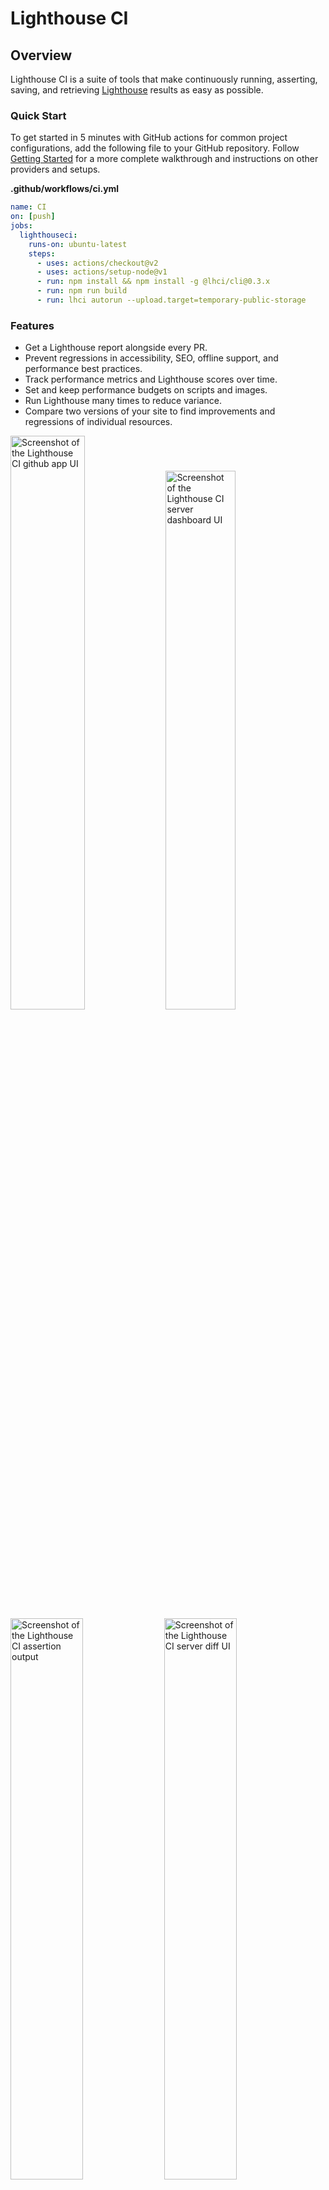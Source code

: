 # Lighthouse CI

## Overview

Lighthouse CI is a suite of tools that make continuously running, asserting, saving, and retrieving [Lighthouse](https://github.com/GoogleChrome/lighthouse) results as easy as possible.

### Quick Start

To get started in 5 minutes with GitHub actions for common project configurations, add the following file to your GitHub repository. Follow [Getting Started](./docs/getting-started.md) for a more complete walkthrough and instructions on other providers and setups.

**.github/workflows/ci.yml**

```yaml
name: CI
on: [push]
jobs:
  lighthouseci:
    runs-on: ubuntu-latest
    steps:
      - uses: actions/checkout@v2
      - uses: actions/setup-node@v1
      - run: npm install && npm install -g @lhci/cli@0.3.x
      - run: npm run build
      - run: lhci autorun --upload.target=temporary-public-storage
```

### Features

- Get a Lighthouse report alongside every PR.
- Prevent regressions in accessibility, SEO, offline support, and performance best practices.
- Track performance metrics and Lighthouse scores over time.
- Set and keep performance budgets on scripts and images.
- Run Lighthouse many times to reduce variance.
- Compare two versions of your site to find improvements and regressions of individual resources.

<img src="https://user-images.githubusercontent.com/2301202/70814696-a4c41a00-1d91-11ea-9ed9-77811939c244.png"
alt="Screenshot of the Lighthouse CI github app UI" width="48.5%"> <img src="https://user-images.githubusercontent.com/2301202/79480502-c8af9a80-7fd3-11ea-8087-52f6c8ba6f03.png"
alt="Screenshot of the Lighthouse CI server dashboard UI" width="47%">
<img src="https://user-images.githubusercontent.com/2301202/70814842-ef459680-1d91-11ea-8b55-bb5d44eeb969.png"
alt="Screenshot of the Lighthouse CI assertion output" width="48%"> <img src="https://user-images.githubusercontent.com/2301202/70814650-85c58800-1d91-11ea-925e-af9d03f1b20d.png"
alt="Screenshot of the Lighthouse CI server diff UI" width="48%">

### Documentation

If you're already familiar with continuous integration and have an existing process, start with [Getting Started](./docs/getting-started.md).

If you're _not_ familiar with continuous integration, start with [Introduction to CI](./docs/introduction-to-ci.yml).

- [Introduction to CI](./docs/introduction-to-ci.yml)
- [Getting Started](./docs/getting-started.md)
- [Troubleshooting / FAQs](./docs/troubleshooting.md)
- [Configuration](./docs/configuration.md)
- [Server](./docs/server.md)
- [Versioning Policy](./docs/version-policy.md)

## Related Community Projects

A collection of projects using Lighthouse CI written by the community. If you're using Lighthouse CI in your open source project, open a PR to add it here!

- [Lighthouse CI GitHub Action](https://github.com/treosh/lighthouse-ci-action) - Automatically run Lighthouse CI on every PR with GitHub Actions, no infrastructure required.

- [Lighthouse CI Starter Example](https://github.com/hchiam/learning-lighthouse-ci) - A minimal example repo that you can use as a template when starting from scratch, offers a beginner-friendly quickstart guide using create-react-app.

## Community Guides

A collection of unofficial blog posts, tutorials, and guides written by the community on using Lighthouse CI. If you've written up a guide to using Lighthouse CI in your project, open a PR to add it here!

**NOTE:** This is not official documentation. You're encouraged to familiarize yourself with Lighthouse CI and read through [Getting Started](./docs/getting-started.md) before continuing.

- [Integrate Lighthouse CI for static website generator](https://blog.akansh.com/integrate-lighthouse-ci-with-static-site-generators/) - An article on integrating Lighthouse CI with static website generators like Gatsby, Jekyll, etc.
